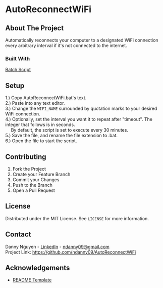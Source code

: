 # AutoReconnectWiFi

## About The Project

Automatically reconnects your computer to a designated WiFi connection every arbitrary interval if it's not connected to the internet. 

### Built With

[Batch Script](https://www.tutorialspoint.com/batch_script/index.htm)

## Setup

1.) Copy AutoReconnectWiFi.bat's text. <br>
2.) Paste into any text editor. <br>
3.) Change the ```WIFI_NAME``` surrounded by quotation marks to your desired WiFi connection. <br>
4.) Optionally, set the interval you want it to repeat after "timeout". The integer that follows is in seconds. <br>
&emsp; By default, the script is set to execute every 30 minutes. <br>
5.) Save the file, and rename the file extension to .bat. <br>
6.) Open the file to start the script. <br>

## Contributing

<ol>
  <li> Fork the Project </li>
  <li> Create your Feature Branch  </li>
  <li> Commit your Changes  </li>
  <li> Push to the Branch  </li>
  <li> Open a Pull Request </li>
</ol>

## License

Distributed under the MIT License. See `LICENSE` for more information.

## Contact

Danny Nguyen - [LinkedIn](https://www.linkedin.com/in/ndanny09/) - ndanny09@gmail.com <br>
Project Link: https://github.com/ndanny09/AutoReconnectWiFi

## Acknowledgements

* [README Template](https://github.com/othneildrew/Best-README-Template#prerequisites)

